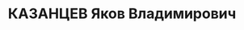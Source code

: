 ---
title: КАЗАНЦЕВ Яков Владимирович
description: 'Род. в 1891, Челябинская обл., Камышловский р-н, с. Обуховское, русский.
  Проживал: г. Новосибирск. Трест "Кузбассшахтстрой", главный инженер

  Арестован 05.05.1937. Приговор: 29.12.1937 – ВМН. Расстрелян 29.12.1937'
---